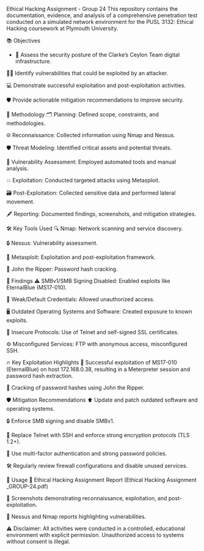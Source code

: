 Ethical Hacking Assignment - Group 24
This repository contains the documentation, evidence, and analysis of a comprehensive penetration test conducted on a simulated network environment for the PUSL 3132: Ethical Hacking coursework at Plymouth University.

📚 Objectives
- 🔎 Assess the security posture of the Clarke’s Ceylon Team digital infrastructure.

🕵️‍♂️ Identify vulnerabilities that could be exploited by an attacker.

💻 Demonstrate successful exploitation and post-exploitation activities.

🛡️ Provide actionable mitigation recommendations to improve security.

📝 Methodology
🗂️ Planning: Defined scope, constraints, and methodologies.

🌐 Reconnaissance: Collected information using Nmap and Nessus.

🛡️ Threat Modeling: Identified critical assets and potential threats.

🔎 Vulnerability Assessment: Employed automated tools and manual analysis.

💥 Exploitation: Conducted targeted attacks using Metasploit.

🗃️ Post-Exploitation: Collected sensitive data and performed lateral movement.

🖋️ Reporting: Documented findings, screenshots, and mitigation strategies.

🛠️ Key Tools Used
🔍 Nmap: Network scanning and service discovery.

🔒 Nessus: Vulnerability assessment.

🎯 Metasploit: Exploitation and post-exploitation framework.

🔑 John the Ripper: Password hash cracking.

🚨 Findings
⚠️ SMBv1/SMB Signing Disabled: Enabled exploits like EternalBlue (MS17-010).

🔑 Weak/Default Credentials: Allowed unauthorized access.

🖥️ Outdated Operating Systems and Software: Created exposure to known exploits.

📡 Insecure Protocols: Use of Telnet and self-signed SSL certificates.

⚙️ Misconfigured Services: FTP with anonymous access, misconfigured SSH.

🔥 Key Exploitation Highlights
🎯 Successful exploitation of MS17-010 (EternalBlue) on host 172.168.0.38, resulting in a Meterpreter session and password hash extraction.

🔑 Cracking of password hashes using John the Ripper.

🛡️ Mitigation Recommendations
⬆️ Update and patch outdated software and operating systems.

🔒 Enforce SMB signing and disable SMBv1.

🚫 Replace Telnet with SSH and enforce strong encryption protocols (TLS 1.2+).

🧩 Use multi-factor authentication and strong password policies.

🛠️ Regularly review firewall configurations and disable unused services.

📂 Usage
📄 Ethical Hacking Assignment Report (Ethical Hacking Assignment _GROUP-24.pdf)

📸 Screenshots demonstrating reconnaissance, exploitation, and post-exploitation.

📝 Nessus and Nmap reports highlighting vulnerabilities.

⚠️ Disclaimer: All activities were conducted in a controlled, educational environment with explicit permission. Unauthorized access to systems without consent is illegal.
